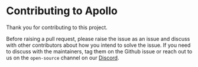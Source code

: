 # Contributing to Apollo

Thank you for contributing to this project.

Before raising a pull request, please raise the issue as an issue and discuss with other contributors about how you intend to solve the issue.  If you need to discuss with the maintainers, tag them on the Github issue or reach out to us on the `open-source`  channel on our [Discord](https://discord.gg/5fjtRayH).


